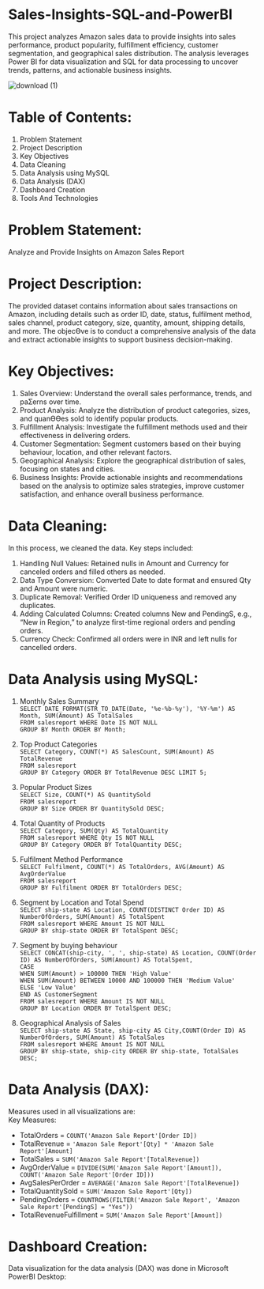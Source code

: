 # Sales-Insights-SQL-and-PowerBI
This project analyzes Amazon sales data to provide insights into sales performance, product popularity, fulfillment efficiency, customer segmentation, and geographical sales distribution. The analysis leverages Power BI for data visualization and SQL for data processing to uncover trends, patterns, and actionable business insights.

![download (1)](https://github.com/user-attachments/assets/7a7bd62c-9ff0-44cd-be44-3b954a9c231e)

# Table of Contents:
1. Problem Statement
2. Project Description
3. Key Objectives
4. Data Cleaning
5. Data Analysis using MySQL
6. Data Analysis (DAX)
7. Dashboard Creation
8. Tools And Technologies

# Problem Statement:
Analyze and Provide Insights on Amazon Sales Report

# Project Description:
The provided dataset contains information about sales transactions on Amazon, including details such as order
ID, date, status, fulfilment method, sales channel, product category, size, quantity, amount, shipping details,
and more. The objecƟve is to conduct a comprehensive analysis of the data and extract actionable insights to
support business decision-making.

# Key Objectives:
1. Sales Overview: Understand the overall sales performance, trends, and paƩerns over time.
2. Product Analysis: Analyze the distribution of product categories, sizes, and quanƟƟes sold to identify popular
products.
3. Fulfillment Analysis: Investigate the fulfillment methods used and their effectiveness in delivering orders.
4. Customer Segmentation: Segment customers based on their buying behaviour, location, and other relevant
factors.
5. Geographical Analysis: Explore the geographical distribution of sales, focusing on states and cities.
6. Business Insights: Provide actionable insights and recommendations based on the analysis to optimize sales
strategies, improve customer satisfaction, and enhance overall business performance.

# Data Cleaning:
In this process, we cleaned the data. Key steps included:
1. Handling Null Values: Retained nulls in Amount and Currency for canceled orders and filled others as needed.
2. Data Type Conversion: Converted Date to date format and ensured Qty and Amount were numeric.
3. Duplicate Removal: Verified Order ID uniqueness and removed any duplicates.
4. Adding Calculated Columns: Created columns New and PendingS, e.g., “New in Region,” to analyze first-time regional orders and pending orders.
5. Currency Check: Confirmed all orders were in INR and left nulls for cancelled orders.

# Data Analysis using MySQL:
1. Monthly Sales Summary <br>
`SELECT DATE_FORMAT(STR_TO_DATE(Date, '%e-%b-%y'), '%Y-%m') AS Month, SUM(Amount) AS TotalSales` <br>
`FROM salesreport WHERE Date IS NOT NULL` <br>
`GROUP BY Month ORDER BY Month;`
          
2. Top Product Categories <br>
`SELECT Category, COUNT(*) AS SalesCount, SUM(Amount) AS TotalRevenue` <br>
`FROM salesreport` <br>
`GROUP BY Category ORDER BY TotalRevenue DESC LIMIT 5;`

3. Popular Product Sizes <br>
`SELECT Size, COUNT(*) AS QuantitySold` <br>
`FROM salesreport` <br>
`GROUP BY Size ORDER BY QuantitySold DESC;`

4. Total Quantity of Products <br>
`SELECT Category, SUM(Qty) AS TotalQuantity` <br>
`FROM salesreport WHERE Qty IS NOT NULL` <br>
`GROUP BY Category ORDER BY TotalQuantity DESC;`

5. Fulfilment Method Performance <br>
`SELECT Fulfilment, COUNT(*) AS TotalOrders, AVG(Amount) AS AvgOrderValue` <br>
`FROM salesreport` <br>
`GROUP BY Fulfilment ORDER BY TotalOrders DESC;`

6. Segment by Location and Total Spend <br>
`SELECT ship-state AS Location, COUNT(DISTINCT Order ID) AS NumberOfOrders, SUM(Amount) AS TotalSpent` <br>
`FROM salesreport WHERE Amount IS NOT NULL` <br>
`GROUP BY ship-state ORDER BY TotalSpent DESC;`

7. Segment by buying behaviour <br>
`SELECT CONCAT(ship-city, ', ', ship-state) AS Location, COUNT(Order ID) AS NumberOfOrders, SUM(Amount) AS TotalSpent,` <br>
    `CASE` <br>
        `WHEN SUM(Amount) > 100000 THEN 'High Value'` <br>
        `WHEN SUM(Amount) BETWEEN 10000 AND 100000 THEN 'Medium Value'` <br>
        `ELSE 'Low Value'` <br>
    `END AS CustomerSegment` <br>
`FROM salesreport WHERE Amount IS NOT NULL` <br>
`GROUP BY Location ORDER BY TotalSpent DESC;`

8. Geographical Analysis of Sales <br>
`SELECT ship-state AS State, ship-city AS City,COUNT(Order ID) AS NumberOfOrders, SUM(Amount) AS TotalSales`                
`FROM salesreport WHERE Amount IS NOT NULL`               
`GROUP BY ship-state, ship-city ORDER BY ship-state, TotalSales DESC;`

# Data Analysis (DAX):
Measures used in all visualizations are: <br>
Key Measures: <br>
- TotalOrders = `COUNT('Amazon Sale Report'[Order ID])`
- TotalRevenue = `'Amazon Sale Report'[Qty] * 'Amazon Sale Report'[Amount]`
- TotalSales = `SUM('Amazon Sale Report'[TotalRevenue])`
- AvgOrderValue = `DIVIDE(SUM('Amazon Sale Report'[Amount]), COUNT('Amazon Sale Report'[Order ID]))`
- AvgSalesPerOrder = `AVERAGE('Amazon Sale Report'[TotalRevenue])`
- TotalQuantitySold = `SUM('Amazon Sale Report'[Qty])`
- PendingOrders = `COUNTROWS(FILTER('Amazon Sale Report', 'Amazon Sale Report'[PendingS] = "Yes"))`
- TotalRevenueFulfillment = `SUM('Amazon Sale Report'[Amount])`

# Dashboard Creation:

Data visualization for the data analysis (DAX) was done in Microsoft PowerBI Desktop:



